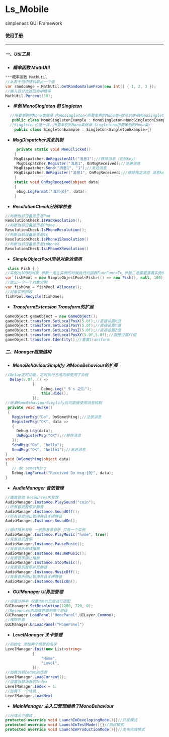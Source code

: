 # Ls_Mobile
simpleness GUI Framework
#### 使用手册

***

##### 一、Util工具

- ***概率函数 MathUtil***

``` c#
***概率函数 MathUtil
//从若干值中随机取出一个值
var randomAge = MathUtil.GetRandomValueFrom(new int[] { 1, 2, 3 });
//输入百分比返回命中概率
MathUtil.Percent(50);
```

  - ***单例 MonoSingleton 和 Singleton***

```c#
  //所要单例的Mono类继承 MonoSingleton<所要单例的Mono类>就可以使用MonoSingletonExample.Instance; 
   public class MonoSingletonExample : MonoSingleton<MonoSingletonExample>{} 
  //Singleton也是一样，所要单例的Mono类继承 Singleton<所要单例的Mono类>
    public class SingletonExample : Singleton<SingletonExample>{}
```
- ***MsgDispatcher消息机制*** 

``` c#
     private static void MenuClicked()
    {
    MsgDispatcher.UnRegisterAll("消息1");//移除消息（包括key）
     MsgDispatcher.Register("消息1", OnMsgReceived);//注册消息
    MsgDispatcher.Send("消息1", "1");//发送消息
    MsgDispatcher.UnRegister("消息1", OnMsgReceived);//移除指定消息 消息key还在
    }   
    static void OnMsgReceived(object data)
    {
     ebug.LogFormat("消息{0}", data);
    }
```
- ***ResolutionCheck分辨率检查*** 

```c#
//判断当前设备是否是Pad
ResolutionCheck.IsPadResolution();
//判断当前设备是否是Phone
ResolutionCheck.IsPhoneResolution();
//判断当前设备是否是4s
ResolutionCheck.IsPhone15Resolution()
//判断当前设备是否是iphoneX
ResolutionCheck.IsiPhoneXResolution()
```
- ***SimpleObjectPool简单对象池使用*** 
```c#
 class Fish { }
//实例出100的对象 参数一是在实例的时候执行的函数FuncFunc<T>,参数二是需要重置实例的函数Action<T>参数三是实例的个数
var fishPool = new SimpleObjectPool<Fish>(() => new Fish(), null, 100);
//取出一个一个对象实例
var fishOne = fishPool.Allocate();
//对象实例回收
fishPool.Recycle(fishOne);
```
- ***TransformExtension Transform的扩展*** 

```c#
GameObject gameObject = new GameObject();
gameObject.transform.SetLocalPosX(5.0f);//直接设置X值
gameObject.transform.SetLocalPosY(5.0f);//直接设置Y值
gameObject.transform.SetLocalPosZ(5.0f);//直接设置Z值
gameObject.transform.SetLocalPosXY(5.0f,5.0f);//直接设置XY值
gameObject.transform.Identity();//重置transform 
```
##### 二、Manager框架结构
- ***MonoBehaviourSimplify 对MonoBehaviour的扩展*** 
```c#
//Delay定时功能，定时执行方法内部使用了协程
  Delay(5.0f, () =>
            {
                Debug.Log(" 5 s 之后");
                this.Hide();
            });
//继承MonoBehaviourSimplify后可直接使用消息机制
 private void Awake()
 {
   RegisterMsg("Do", DoSomething);//注册消息
   RegisterMsg("OK", data =>
   {
     Debug.Log(data);
     UnRegisterMsg("OK");//移除消息
   });
   SendMsg("Do", "hello");
   SendMsg("OK", "hello1");//发送消息
}
void DoSomething(object data)
{
   // do something
   Debug.LogFormat("Received Do msg:{0}", data);
}
```
- ***AudioManager 音效管理*** 

``` c#
//播放音效 Resources内音效
AudioManager.Instance.PlaySound("coin");
//所有音效暂停并静音
AudioManager.Instance.SoundOff();
//所有音效停止暂停并且关闭静音
AudioManager.Instance.SoundOn();

//循环播放音乐 一般指背景音乐 只有一个实例
AudioManager.Instance.PlayMusic("home", true))
//背景音乐暂停
AudioManager.Instance.PauseMusic();
//背景音乐继续播放
AudioManager.Instance.ResumeMusic();
//背景音乐停止播放
AudioManager.Instance.StopMusic();
//背景音乐暂停并且静音
AudioManager.Instance.MusicOff();
//背景音乐停止暂停并且关闭静音
AudioManager.Instance.MusicOn();
```
- ***GUIManager UI界面管理*** 
```C#
//设置分辨率 权重为0以宽度进行适配
GUIManager.SetResolution(1280, 720, 0);
//Resources内加载界面到哪个层级
GUIManager.LoadPanel("HomePanel",UILayer.Common);
//移除界面
GUIManager.UnLoadPanel("HomePanel")
```
- ***LevelManager 关卡管理*** 

```  c#
//初始化 添加两个场景的名字
LevelManager.Init(new List<string>
            {
                "Home",
                "Level",
            });
//加载当前Index的场景
LevelManager.LoadCurrent();
//设置当前场景的Index
LevelManager.Index = 1;
//加载下一个场景
LevelManager.LoadNext
```
- ***MainManager 主入口管理继承了MonoBehaviour*** 
```c#
//分成三个模式
protected override void LaunchInDevelopingMode(){}//开发模式
protected override void LaunchInTestMode(){}//测试模式
protected override void LaunchInProductionMode(){}//发布完成模式
```
